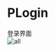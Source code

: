 # PLogin
登录界面
<br>
![all](https://github.com/iPadOrganization/PLogin/blob/master/PLogin/Describe/login.png)
<br>

